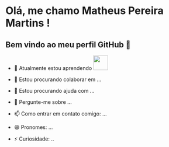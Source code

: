 # Olá, me chamo Matheus Pereira Martins ! 
## Bem vindo ao meu perfil GitHub 👋



- 🌱 Atualmente estou aprendendo <img loading="lazy" src="https://img.shields.io/badge/javascript-%23323330.svg?style=for-the-badge&logo=javascript&logoColor=%23F7DF1E"
 width="40" height="40"/>

- 👯 Estou procurando colaborar em ...
- 🤔 Estou procurando ajuda com ...
- 💬 Pergunte-me sobre ...
- 📫 Como entrar em contato comigo: ...
- 😄 Pronomes: ...
- ⚡ Curiosidade: ..


<!--
**matheuspereiramartinscd/matheuspereiramartinscd** is a ✨ _special_ ✨ repository because its `README.md` (this file) appears on your GitHub profile.

Here are some ideas to get you started:

- 🔭 I’m currently working on ...
- 🌱 I’m currently learning ...
- 👯 I’m looking to collaborate on ...
- 🤔 I’m looking for help with ...
- 💬 Ask me about ...
- 📫 How to reach me: ...
- 😄 Pronouns: ...
- ⚡ Fun fact: ...
-->
